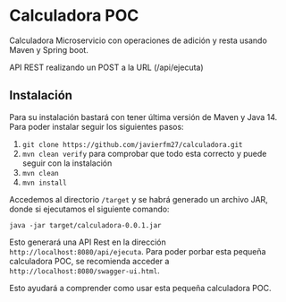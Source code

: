 # Calculadora POC
Calculadora Microservicio con operaciones de adición y resta usando Maven y Spring boot. 

API REST realizando un POST a la URL (/api/ejecuta)

## Instalación

Para su instalación bastará con tener última versión de Maven y Java 14. Para poder instalar seguir los siguientes pasos:

1. `git clone https://github.com/javierfm27/calculadora.git`
1. `mvn clean verify` para comprobar que todo esta correcto y puede seguir con la instalación
2. `mvn clean`
3. `mvn install`

Accedemos al directorio `/target` y se habrá generado un archivo JAR, donde si ejecutamos el siguiente comando:

`java -jar target/calculadora-0.0.1.jar`

Esto generará una API Rest en la dirección `http://localhost:8080/api/ejecuta`. Para poder porbar esta pequeña calculadora POC, se recomienda acceder a `http://localhost:8080/swagger-ui.html`.

Esto ayudará a comprender como usar esta pequeña calculadora POC.
